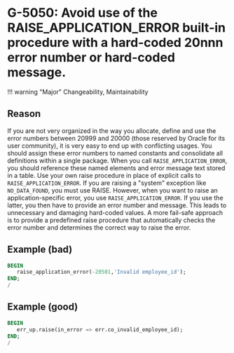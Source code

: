# G-5050: Avoid use of the RAISE_APPLICATION_ERROR built-in procedure with a hard-coded  20nnn error number or hard-coded message. 

!!! warning "Major"
    Changeability, Maintainability

## Reason

If you are not very organized in the way you allocate, define and use the error numbers between  20999 and  20000 (those reserved by Oracle for its user community), it is very easy to end up with conflicting usages. You should assign these error numbers to named constants and consolidate all definitions within a single package. When you call `RAISE_APPLICATION_ERROR`, you should reference these named elements and error message text stored in a table. Use your own raise procedure in place of explicit calls to `RAISE_APPLICATION_ERROR`. If you are raising a "system" exception like `NO_DATA_FOUND`, you must use RAISE. However, when you want to raise an application-specific error, you use `RAISE_APPLICATION_ERROR`. If you use the latter, you then have to provide an error number and message. This leads to unnecessary and damaging hard-coded values. A more fail-safe approach is to provide a predefined raise procedure that automatically checks the error number and determines the correct way to raise the error. 

## Example (bad)

``` sql
BEGIN
   raise_application_error(-20501,'Invalid employee_id');
END;
/
```

## Example (good)

``` sql
BEGIN
   err_up.raise(in_error => err.co_invalid_employee_id);
END;
/
```